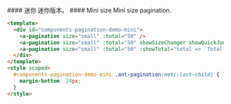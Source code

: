 <cn>
#### 迷你
迷你版本。
</cn>

<us>
#### Mini size
Mini size pagination.
</us>

```html
<template>
  <div id="components-pagination-demo-mini">
    <a-pagination size="small" :total="50" />
    <a-pagination size="small" :total="50" showSizeChanger showQuickJumper />
    <a-pagination size="small" :total="50" :showTotal="total => `Total ${total} items`" />
  </div>
</template>
<style scoped>
  #components-pagination-demo-mini .ant-pagination:not(:last-child) {
    margin-bottom: 24px;
  }
</style>
```
